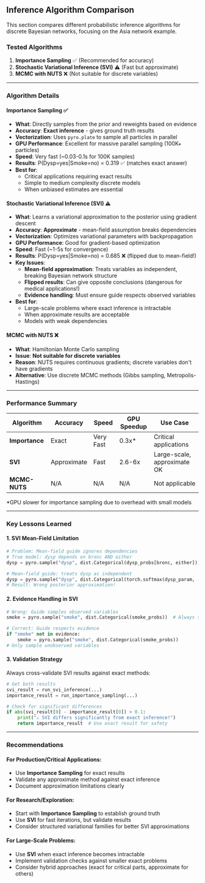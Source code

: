 ## Inference Algorithm Comparison

This section compares different probabilistic inference algorithms for discrete Bayesian networks, focusing on the Asia network example.

### Tested Algorithms

1. **Importance Sampling** ✅ (Recommended for accuracy)
2. **Stochastic Variational Inference (SVI)** ⚠️ (Fast but approximate)
3. **MCMC with NUTS** ❌ (Not suitable for discrete variables)

---

### Algorithm Details

#### **Importance Sampling** ✅
- **What**: Directly samples from the prior and reweights based on evidence
- **Accuracy**: **Exact inference** - gives ground truth results
- **Vectorization**: Uses `pyro.plate` to sample all particles in parallel
- **GPU Performance**: Excellent for massive parallel sampling (100K+ particles)
- **Speed**: Very fast (~0.03-0.1s for 100K samples)
- **Results**: P(Dysp=yes|Smoke=no) = 0.319 ✅ (matches exact answer)
- **Best for**: 
  - Critical applications requiring exact results
  - Simple to medium complexity discrete models
  - When unbiased estimates are essential

#### **Stochastic Variational Inference (SVI)** ⚠️
- **What**: Learns a variational approximation to the posterior using gradient descent
- **Accuracy**: **Approximate** - mean-field assumption breaks dependencies
- **Vectorization**: Optimizes variational parameters with backpropagation
- **GPU Performance**: Good for gradient-based optimization
- **Speed**: Fast (~1-5s for convergence)
- **Results**: P(Dysp=yes|Smoke=no) = 0.685 ❌ (flipped due to mean-field!)
- **Key Issues**:
  - **Mean-field approximation**: Treats variables as independent, breaking Bayesian network structure
  - **Flipped results**: Can give opposite conclusions (dangerous for medical applications!)
  - **Evidence handling**: Must ensure guide respects observed variables
- **Best for**: 
  - Large-scale problems where exact inference is intractable
  - When approximate results are acceptable
  - Models with weak dependencies

#### **MCMC with NUTS** ❌
- **What**: Hamiltonian Monte Carlo sampling
- **Issue**: **Not suitable for discrete variables**
- **Reason**: NUTS requires continuous gradients; discrete variables don't have gradients
- **Alternative**: Use discrete MCMC methods (Gibbs sampling, Metropolis-Hastings)

---

### Performance Summary

| Algorithm | Accuracy | Speed | GPU Speedup | Use Case |
|-----------|----------|-------|-------------|----------|
| **Importance** | Exact | Very Fast | 0.3x* | Critical applications |
| **SVI** | Approximate | Fast | 2.6-6x | Large-scale, approximate OK |
| **MCMC-NUTS** | N/A | N/A | N/A | Not applicable |

*GPU slower for importance sampling due to overhead with small models

---

### Key Lessons Learned

#### **1. SVI Mean-Field Limitation**
```python
# Problem: Mean-field guide ignores dependencies
# True model: dysp depends on bronc AND either
dysp = pyro.sample("dysp", dist.Categorical(dysp_probs[bronc, either]))

# Mean-field guide: treats dysp as independent  
dysp = pyro.sample("dysp", dist.Categorical(torch.softmax(dysp_param, -1)))
# Result: Wrong posterior approximation!
```

#### **2. Evidence Handling in SVI**
```python
# Wrong: Guide samples observed variables
smoke = pyro.sample("smoke", dist.Categorical(smoke_probs))  # Always samples!

# Correct: Guide respects evidence
if "smoke" not in evidence:
    smoke = pyro.sample("smoke", dist.Categorical(smoke_probs))
# Only sample unobserved variables
```

#### **3. Validation Strategy**
Always cross-validate SVI results against exact methods:
```python
# Get both results
svi_result = run_svi_inference(...)
importance_result = run_importance_sampling(...)

# Check for significant differences
if abs(svi_result[0] - importance_result[0]) > 0.1:
    print("⚠️ SVI differs significantly from exact inference!")
    return importance_result  # Use exact result for safety
```

---

### Recommendations

#### **For Production/Critical Applications:**
- Use **Importance Sampling** for exact results
- Validate any approximate method against exact inference
- Document approximation limitations clearly

#### **For Research/Exploration:**
- Start with **Importance Sampling** to establish ground truth
- Use **SVI** for fast iterations, but validate results
- Consider structured variational families for better SVI approximations

#### **For Large-Scale Problems:**
- Use **SVI** when exact inference becomes intractable
- Implement validation checks against smaller exact problems
- Consider hybrid approaches (exact for critical parts, approximate for others) 